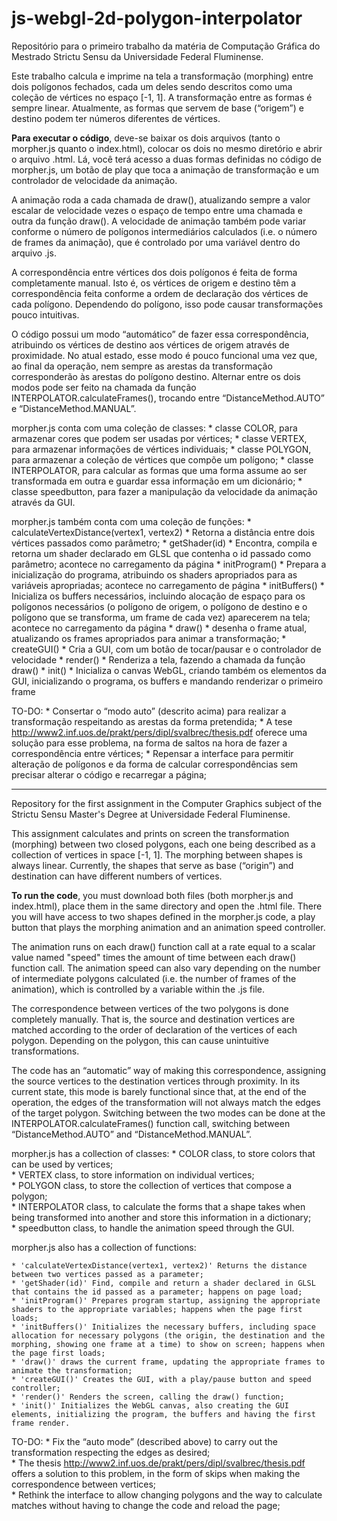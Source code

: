 # js-webgl-2d-polygon-interpolator

Repositório para o primeiro trabalho da matéria de Computação Gráfica do Mestrado Strictu Sensu da Universidade Federal Fluminense.
 
Este trabalho calcula e imprime na tela a transformação (morphing) entre dois polígonos fechados, cada um deles sendo descritos como uma coleção de vértices no espaço [-1, 1]. A transformação entre as formas é sempre linear. Atualmente, as formas que servem de base (“origem”) e destino podem ter números diferentes de vértices.
 
**Para executar o código**, deve-se baixar os dois arquivos (tanto o morpher.js quanto o index.html), colocar os dois no mesmo diretório e abrir o arquivo .html. Lá, você terá acesso a duas formas definidas no código de morpher.js, um botão de play que toca a animação de transformação e um controlador de velocidade da animação.
 
A animação roda a cada chamada de draw(), atualizando sempre a valor escalar de velocidade vezes o espaço de tempo entre uma chamada e outra da função draw(). A velocidade de animação também pode variar conforme o número de polígonos intermediários calculados (i.e. o número de frames da animação), que é controlado por uma variável dentro do arquivo .js.
 
A correspondência entre vértices dos dois polígonos é feita de forma completamente manual. Isto é, os vértices de origem e destino têm a correspondência feita conforme a ordem de declaração dos vértices de cada polígono. Dependendo do polígono, isso pode causar transformações pouco intuitivas. 
 
O código possui um modo “automático” de fazer essa correspondência, atribuindo os vértices de destino aos vértices de origem através de proximidade. No atual estado, esse modo é pouco funcional uma vez que, ao final da operação, nem sempre as arestas da transformação corresponderão às arestas do polígono destino. Alternar entre os dois modos pode ser feito na chamada da função INTERPOLATOR.calculateFrames(), trocando entre “DistanceMethod.AUTO” e “DistanceMethod.MANUAL”.
 
morpher.js conta com uma coleção de classes:
    * classe COLOR, para armazenar cores que podem ser usadas por vértices;
    * classe VERTEX, para armazenar informações de vértices individuais;
    * classe POLYGON, para armazenar a coleção de vértices que compõe um polígono;
    * classe INTERPOLATOR, para calcular as formas que uma forma assume ao ser transformada em outra e guardar essa informação em um dicionário;
    * classe speedbutton, para fazer a manipulação da velocidade da animação através da GUI.
 
morpher.js também conta com uma coleção de funções:
    * calculateVertexDistance(vertex1, vertex2)
        * Retorna a distância entre dois vértices passados como parâmetro;
    * getShader(id)
        * Encontra, compila e retorna um shader declarado em GLSL que contenha o id passado como parâmetro; acontece no carregamento da página
    * initProgram()
        * Prepara a inicialização do programa, atribuindo os shaders apropriados para as variáveis apropriadas; acontece no carregamento de página
    * initBuffers()
        * Inicializa os buffers necessários, incluindo alocação de espaço para os polígonos necessários (o polígono de origem, o polígono de destino e o polígono que se transforma, um frame de cada vez) aparecerem na tela; acontece no carregamento da página
    * draw()
        * desenha o frame atual, atualizando os frames apropriados para animar a transformação;
    * createGUI()
        * Cria a GUI, com um botão de tocar/pausar e o controlador de velocidade
    * render()
        * Renderiza a tela, fazendo a chamada da função draw()
    * init()
        * Inicializa o canvas WebGL, criando também os elementos da GUI, inicializando o programa, os buffers e mandando renderizar o primeiro frame
 
TO-DO:
    * Consertar o “modo auto” (descrito acima) para realizar a transformação respeitando as arestas da forma pretendida;
        * A tese http://www2.inf.uos.de/prakt/pers/dipl/svalbrec/thesis.pdf oferece uma solução para esse problema, na forma de saltos na hora de fazer a correspondência entre vértices;
    * Repensar a interface para permitir alteração de polígonos e da forma de calcular correspondências sem precisar alterar o código e recarregar a página;

***

Repository for the first assignment in the Computer Graphics subject of the Strictu Sensu Master's Degree at Universidade Federal Fluminense.
 
This assignment calculates and prints on screen the transformation (morphing) between two closed polygons, each one being described as a collection of vertices in space [-1, 1]. The morphing between shapes is always linear. Currently, the shapes that serve as base (“origin”) and destination can have different numbers of vertices.  
 
**To run the code**, you must download both files (both morpher.js and index.html), place them in the same directory and open the .html file. There you will have access to two shapes defined in the morpher.js code, a play button that plays the morphing animation and an animation speed controller.  
 
The animation runs on each draw() function call at a rate equal to a scalar value named "speed" times the amount of time between each draw() function call. The animation speed can also vary depending on the number of intermediate polygons calculated (i.e. the number of frames of the animation), which is controlled by a variable within the .js file.  
 
The correspondence between vertices of the two polygons is done completely manually. That is, the source and destination vertices are matched according to the order of declaration of the vertices of each polygon. Depending on the polygon, this can cause unintuitive transformations.  
 
The code has an “automatic” way of making this correspondence, assigning the source vertices to the destination vertices through proximity. In its current state, this mode is barely functional since that, at the end of the operation, the edges of the transformation will not always match the edges of the target polygon. Switching between the two modes can be done at the INTERPOLATOR.calculateFrames() function call, switching between “DistanceMethod.AUTO” and “DistanceMethod.MANUAL”.  
 
morpher.js has a collection of classes:
    * COLOR class, to store colors that can be used by vertices;  
    * VERTEX class, to store information on individual vertices;  
    * POLYGON class, to store the collection of vertices that compose a polygon;  
    * INTERPOLATOR class, to calculate the forms that a shape takes when being transformed into another and store this information in a dictionary;  
    * speedbutton class, to handle the animation speed through the GUI.  
 
morpher.js also has a collection of functions:

    * 'calculateVertexDistance(vertex1, vertex2)' Returns the distance between two vertices passed as a parameter;  
    * 'getShader(id)' Find, compile and return a shader declared in GLSL that contains the id passed as a parameter; happens on page load;  
    * 'initProgram()' Prepares program startup, assigning the appropriate shaders to the appropriate variables; happens when the page first loads;  
    * 'initBuffers()' Initializes the necessary buffers, including space allocation for necessary polygons (the origin, the destination and the morphing, showing one frame at a time) to show on screen; happens when the page first loads;  
    * 'draw()' draws the current frame, updating the appropriate frames to animate the transformation;  
    * 'createGUI()' Creates the GUI, with a play/pause button and speed controller;  
    * 'render()' Renders the screen, calling the draw() function;  
    * 'init()' Initializes the WebGL canvas, also creating the GUI elements, initializing the program, the buffers and having the first frame render.  
 
TO-DO:
    * Fix the “auto mode” (described above) to carry out the transformation respecting the edges as desired;  
        * The thesis http://www2.inf.uos.de/prakt/pers/dipl/svalbrec/thesis.pdf offers a solution to this problem, in the form of skips when making the correspondence between vertices;  
    * Rethink the interface to allow changing polygons and the way to calculate matches without having to change the code and reload the page;   
